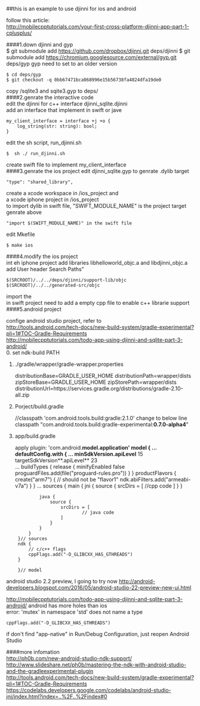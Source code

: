 ##this is an example to use djinni for ios and android

follow this article:   
http://mobilecpptutorials.com/your-first-cross-platform-djinni-app-part-1-cplusplus/ 

####1.down djinni and gyp  
	$ git submodule add https://github.com/dropbox/djinni.git deps/djinni
	$ git submodule add https://chromium.googlesource.com/external/gyp.git deps/gyp
gyp need to set to an older version

	$ cd deps/gyp
	$ git checkout -q 0bb67471bca068996e15b56738fa4824dfa19de0
copy /sqlite3 and sqite3.gyp to deps/  
####2.genrate the interactive code   
edit the djinni for c++ interface djinni_sqlite.djinni  
add an interface that implement in swift or jave

    my_client_interface = interface +j +o {
        log_string(str: string): bool;
    }

edit the sh script, run_djinni.sh   

    $  sh ./ run_djinni.sh

create swift file to implement my_client_interface  
####3.genrate the ios project
edit djinni_sqlite.gyp
to genrate .dylib target  

    "type": "shared_library",

create a xcode workspace in /ios_project and   
a xcode iphone project in /ios_project  
to import dylib in swift file, "SWIFT_MODULE_NAME" is the project target genrate above

    "import $(SWIFT_MODULE_NAME)" in the swift file
    
edit Mkefile

	$ make ios

####4.modify the ios project  
int eh iphone project
add libraries libhelloworld_objc.a and libdjinni_objc.a  
add User header Search Paths" 

	$(SRCROOT)/../../deps/djinni/support-lib/objc
	$(SRCROOT)/../../generated-src/objc

import the 	
in swift project need to add a empty cpp file to enable c++ librarie support 
####5.android project  

confige android studio project, refer to  
http://tools.android.com/tech-docs/new-build-system/gradle-experimental?pli=1#TOC-Gradle-Requirements  
http://mobilecpptutorials.com/todo-app-using-djinni-and-sqlite-part-3-android/  
0. set ndk-build PATH  
1. ./gradle/wrapper/gradle-wrapper.properties  

	distributionBase=GRADLE_USER_HOME
	distributionPath=wrapper/dists
	zipStoreBase=GRADLE_USER_HOME
	zipStorePath=wrapper/dists
	distributionUrl=https\://services.gradle.org/distributions/gradle-2.10-all.zip
2. Porject/build.gradle

	//classpath 'com.android.tools.build:gradle:2.1.0' change to below line  
	classpath "com.android.tools.build:gradle-experimental:**0.7.0-alpha4**"
	
3. app/build.gradle  

	apply plugin: 'com.android.**model.**application'
	model {
			...
			defaultConfig.with {
			...
	        minSdkVersion**.apiLevel** 15   
	        targetSdkVersion**.apiLevel** 23   
	        ...
	        buildTypes {
	            release {
	                minifyEnabled false
	                proguardFiles.add(file("proguard-rules.pro"))
	            }
        	}
        	productFlavors {
	            create("arm7") {	// should not be "flavor1"
	                ndk.abiFilters.add("armeabi-v7a")
	            }
	        }
	        ...
	        sources {
            main {
                jni {
                    source {
                        srcDirs = [
                                //cpp code
                        ]
                    }
                }
 
                java {
                    source {
                        srcDirs = [
                                // java code
                        ]
                    }
                }
            }
        }// sources
        ndk {
            // c/c++ flags
            cppFlags.add("-D_GLIBCXX_HAS_GTHREADS")
        }

	    }// model
        
android studio 2.2 preview, I going to try now
http://android-developers.blogspot.com/2016/05/android-studio-22-preview-new-ui.html





http://mobilecpptutorials.com/todo-app-using-djinni-and-sqlite-part-3-android/
android has more holes than ios  
error: 'mutex' in namespace 'std' does not name a type  

    cppFlags.add("-D_GLIBCXX_HAS_GTHREADS")  
if don't find "app-native" in Run/Debug Configuration, just reopen Android Studio

####more infomation  
http://ph0b.com/new-android-studio-ndk-support/  
http://www.slideshare.net/ph0b/mastering-the-ndk-with-android-studio-and-the-gradleexperimental-plugin  
http://tools.android.com/tech-docs/new-build-system/gradle-experimental?pli=1#TOC-Gradle-Requirements  
https://codelabs.developers.google.com/codelabs/android-studio-jni/index.html?index=..%2F..%2Findex#0  
